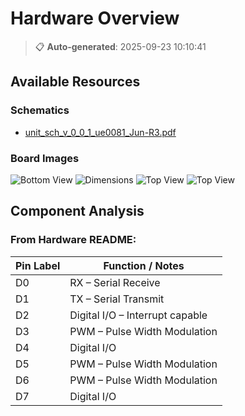 # Hardware Overview

> 📋 **Auto-generated**: 2025-09-23 10:10:41


## Available Resources

### Schematics
- [unit_sch_v_0_0_1_ue0081_Jun-R3.pdf](../../../hardware/unit_sch_v_0_0_1_ue0081_Jun-R3.pdf)

### Board Images
![Bottom View](../../../hardware/resources/unit_btm_v_0_0_1_ue0081_Jun)
![Dimensions](../../../hardware/resources/unit_dimension_v_0_0_1_ue0081_Jun)
![Top View](../../../hardware/resources/unit_top_v_0_0_1_ue0081_Jun)
![Top View](../../../hardware/resources/unit_topology_v_0_0_1_ue0081_Jun)

## Component Analysis

### From Hardware README:
| Pin Label | Function / Notes                |
| --------- | ------------------------------- |
| D0        | RX – Serial Receive             |
| D1        | TX – Serial Transmit            |
| D2        | Digital I/O – Interrupt capable |
| D3        | PWM – Pulse Width Modulation    |
| D4        | Digital I/O                     |
| D5        | PWM – Pulse Width Modulation    |
| D6        | PWM – Pulse Width Modulation    |
| D7        | Digital I/O                     |

